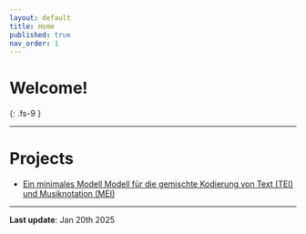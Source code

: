 ```yaml
---
layout: default
title: Home
published: true
nav_order: 1
---
```


# Welcome!
{: .fs-9 }

---
# Projects
- [Ein minimales Modell Modell für die gemischte Kodierung von Text (TEI) und Musiknotation (MEI)](https://felicitasstickler.github.io/ba-thesis/)

---
**Last update**: Jan 20th 2025
